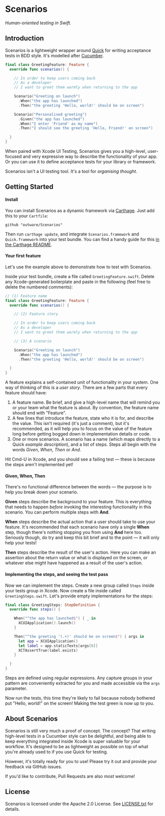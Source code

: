 # Scenarios

_Human-oriented testing in Swift._

## Introduction

Scenarios is a lightweight wrapper around [Quick][] for writing acceptance tests in BDD style. It's modelled after [Cucumber][].

```swift
final class GreetingFeature: Feature {
  override func scenarios() {

    // In order to keep users coming back
    // As a developer
    // I want to greet them warmly when returning to the app

    Scenario("Greeting on launch")
      .When("the app has launched")
      .Then("the greeting 'Hello, world!' should be on screen")

    Scenario("Personalised greeting")
      .Given("the app has launched")
      .When("I enter 'Friend' as my name")
      .Then("I should see the greeting 'Hello, Friend!' on screen")

  }
}
```

[Quick]: https://github.com/Quick/Quick
[Cucumber]: http://cucumber.io/

When paired with Xcode UI Testing, Scenarios gives you a high-level, user-focused and very expressive way to describe the functionality of your app. Or you can use it to define acceptance tests for your library or framework.

Scenarios isn't a UI testing tool. It's a tool for _organising thought_.

## Getting Started

#### Install

You can install Scenarios as a dynamic framework via [Carthage][]. Just add this to your `Cartfile`:

```
github "outware/Scenarios"
```

Then run `carthage update`, and integrate `Scenarios.framework` and `Quick.framework` into your test bundle. You can find a handy guide for this [in the Carthage README][Integration Guide].

[Carthage]: https://github.com/Carthage/Carthage
[Integration Guide]: https://github.com/Carthage/Carthage#adding-frameworks-to-unit-tests-or-a-framework

#### Your first feature

Let's use the example above to demonstrate how to test with Scenarios.

Inside your test bundle, create a file called `GreetingFeature.swift`. Delete any Xcode-generated boilerplate and paste in the following (feel free to delete the numbered comments):

```swift
// (1) Feature name
final class GreetingFeature: Feature {
  override func scenarios() {

    // (2) Feature story

    // In order to keep users coming back
    // As a developer
    // I want to greet them warmly when returning to the app

    // (3) A scenario

    Scenario("Greeting on launch")
      .When("the app has launched")
      .Then("the greeting 'Hello, world!' should be on screen")

  }
}
```

A feature explains a self-contained unit of functionality in your system. One way of thinking of this is a _user story_. There are a few parts that every feature should have:

1. A feature name. Be brief, and give a high-level name that will remind you or your team what the feature is about. By convention, the feature name should end with "Feature".
2. A few lines that introduce the feature, state who it is for, and describe the value. This isn't required (it's just a comment), but it's recommended, as it will help you to focus on the value of the feature long before getting bogged down in implementation details or code.
3. One or more scenarios. A scenario has a name (which maps directly to a Quick _example description_), and a list of steps. Steps all begin with the words _Given_, _When_, _Then_ or _And_. 

Hit Cmd-U in Xcode, and you should see a failing test — these is because the steps aren't implemented yet!

#### Given, When, Then

There's no functional difference between the words — the purpose is to help you break down your scenario.

**Given** steps describe the background to your feature. This is everything that needs to happen _before_ invoking the interesting functionality in this scenario. You can perform multiple steps with **And**.

**When** steps describe the actual action that a user should take to use your feature. It's recommended that each scenario have only a single **When** step, though there's nothing stopping you from using **And** here too. Seriously though, do try and keep this bit brief and to the point — it will only help your tests!

**Then** steps describe the result of the user's action. Here you can make an assertion about the return value or what is displayed on the screen, or whatever else might have happened as  a result of the user's action.

#### Implementing the steps, and seeing the test pass

Now we can implement the steps. Create a new group called `Steps` inside your tests group in Xcode. Now create a file inside called `GreetingSteps.swift`. Let's provide empty implementations for the steps:

```swift
final class GreetingSteps: StepDefinition {
  override func steps() {

    When("^the app has launched$") { _ in
      XCUIApplication().launch()
    }

    Then("^the greeting '(.+)' should be on screen$") { args in
      let app = XCUIApplication()
      let label = app.staticTexts[args[0]]
      XCTAssertTrue(label.exists)
    }

  }
}
```

Steps are defined using regular expressions. Any capture groups in your pattern are conveniently extracted for you and made accessible via the `args` parameter.

Now run the tests, this time they're likely to fail because nobody bothered put "Hello, world!" on the screen! Making the test green is now up to you.

## About Scenarios

Scenarios is still very much a proof of concept. The concept? That writing high-level tests in a Cucumber style can be delightful, and being able to keep everything integrated inside Xcode is super valuable for your workflow. It's designed to be as lightweight as possible on top of what you're already used to if you use Quick for testing.

However, it's totally ready for you to use! Please try it out and provide your feedback via GitHub issues.

If you'd like to contribute, Pull Requests are also most welcome!

## License

Scenarios is licensed under the Apache 2.0 License. See [LICENSE.txt](LICENSE.txt) for details.
